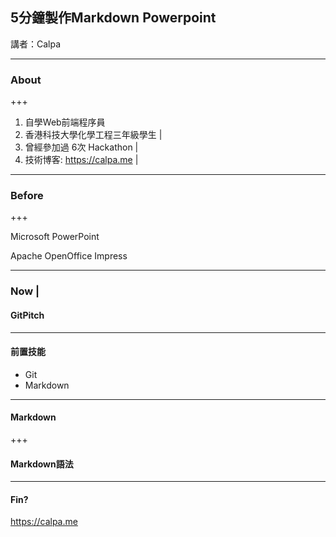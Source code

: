 ## 5分鐘製作Markdown Powerpoint

講者：Calpa

---

### About

+++

1. 自學Web前端程序員
1. 香港科技大學化學工程三年級學生 |
1. 曾經參加過 6次 Hackathon |
1. 技術博客: https://calpa.me |

---

### Before

+++

Microsoft PowerPoint

Apache OpenOffice Impress

---

### Now |

#### GitPitch

---

#### 前置技能

- Git
- Markdown

---

#### Markdown

+++

#### Markdown語法

---

#### Fin?

https://calpa.me
